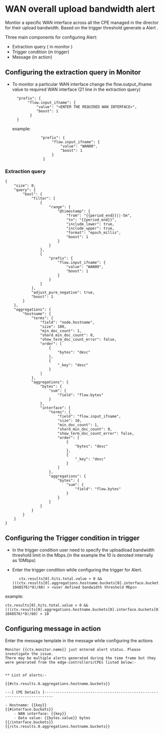 # WAN overall upload bandwidth alert


Montior a specific WAN interface across all the CPE managed in the director for their upload bandwidth. Based on the trigger threshold generate a Alert .

Three main components for configuring Alert:
- Extraction query ( in monitor )
- Trigger condition (in trigger)
- Message (in action)


## Configuring the extraction query in Monitor

- To monitor a particular WAN interface change the flow.output_ifname value to required WAN interface (21 line in the extraction query) 

        "prefix": {
             "flow.input_ifname": {
                 "value": "<ENTER THE REQUIRED WAN INTERFACE>",
                 "boost": 1
              }
        }

    example:

                   "prefix": {
                        "flow.input_ifname": {
                            "value": "WAN00",
                            "boost": 1
                        }
                    }

### Extraction query

    {
        "size": 0,
        "query": {
            "bool": {
                "filter": [
                    {
                        "range": {
                            "@timestamp": {
                                "from": "{{period_end}}||-5m",
                                "to": "{{period_end}}",
                                "include_lower": true,
                                "include_upper": true,
                                "format": "epoch_millis",
                                "boost": 1
                            }
                        }
                    },
                    {
                        "prefix": {
                            "flow.input_ifname": {
                                "value": "WAN00",
                                "boost": 1
                            }
                        }
                    }
                ],
                "adjust_pure_negative": true,
                "boost": 1
            }
        },
        "aggregations": {
            "hostname": {
                "terms": {
                    "field": "node.hostname",
                    "size": 100,
                    "min_doc_count": 1,
                    "shard_min_doc_count": 0,
                    "show_term_doc_count_error": false,
                    "order": [
                        {
                            "bytes": "desc"
                        },
                        {
                            "_key": "desc"
                        }
                    ]
                },
                "aggregations": {
                    "bytes": {
                        "sum": {
                            "field": "flow.bytes"
                        }
                    },
                    "interface": {
                        "terms": {
                            "field": "flow.input_ifname",
                            "size": 10,
                            "min_doc_count": 1,
                            "shard_min_doc_count": 0,
                            "show_term_doc_count_error": false,
                            "order": [
                                {
                                    "bytes": "desc"
                                },
                                {
                                    "_key": "desc"
                                }
                            ]
                        },
                        "aggregations": {
                            "bytes": {
                                "sum": {
                                    "field": "flow.bytes"
                                }
                            }
                        }
                    }
                }
            }
        }
    }


## Configuring the Trigger condition in trigger

- In the trigger condition user need to specify the uploadload bandwidth threshold limit in the Mbps.(in the example the 10 is denoted internally as 10Mbps)
- Enter the trigger condition while configuring the trigger for Alert.

         ctx.results[0].hits.total.value > 0 && (((ctx.results[0].aggregations.hostname.buckets[0].interface.buckets[0].bytes.value/ 1048576)*8)/60) > <user defined bandwidth threshold Mbps>

example:

    ctx.results[0].hits.total.value > 0 && (((ctx.results[0].aggregations.hostname.buckets[0].interface.buckets[0].bytes.value/ 1048576)*8)/60) > 10

## Configuring message in action

Enter the message template in the message while configuring the actions

    Monitor {{ctx.monitor.name}} just entered alert status. Please investigate the issue.
    There may be multiple alerts generated during the time frame but they were generated from the edge-controllers/CPEs listed below:-


    ** List of alerts:-

    {{#ctx.results.0.aggregations.hostname.buckets}}

    ---[ CPE Details ]--------------------------------------------------------------------------

    - Hostname: {{key}}
    {{#interface.buckets}}
        - WAN interface: {{key}}
        - Data value: {{bytes.value}} bytes
    {{/interface.buckets}}
    {{/ctx.results.0.aggregations.hostname.buckets}}

